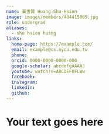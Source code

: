 ```yaml
---
name: 黃書賢 Huang Shu-Hsien 
image: images/members/404415065.jpg 
role: undergrad
aliases:
  - shu hsien huang
links:
  home-page: https://example.com/
  email: example@cs.nycu.edu.tw
  phone: 
  orcid: 0000-0000-0000-000
  google-scholar: abcdefgAAAAJ
  youtube: watch?v=ABCDEF0FLWw
  facebook:
  instagram:
  linkedin:
  github:
---
```

# Your text goes here
